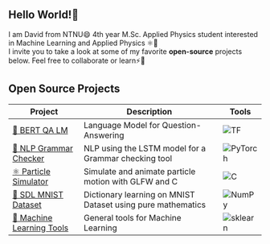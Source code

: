 ## Hello World!👋 
I am David from NTNU😄 4th year M.Sc. Applied Physics student interested in Machine Learning and Applied Physics ⚛️🤖 <br>
I invite you to take a look at some of my favorite **open-source** projects below. Feel free to collaborate or learn⚡🐍 <br>
## Open Source Projects
| Project | Description | Tools |
|---------|-------------|-------|
| [🧠 BERT QA LM](https://github.com/davidomanovic/bert-qa-model) | Language Model for Question-Answering | ![TF](https://img.shields.io/badge/TF-black?style=flat-square&logo=tensorflow) |
| [📖 NLP Grammar Checker](https://github.com/davidomanovic/nlp-lstm-grammar) | NLP using the LSTM model for a Grammar checking tool | ![PyTorch](https://img.shields.io/badge/PyTorch-black?style=flat-square&logo=pytorch)|
| [⚛️ Particle Simulator](https://github.com/davidomanovic/particle_simulator) | Simulate and animate particle motion with GLFW and C | ![C](https://img.shields.io/badge/c-%2300599C.svg?style=for-the-badge&logo=c&logoColor=white)| 
| [🔢 SDL MNIST Dataset](https://github.com/davidomanovic/Machine-Learning/tree/main/SDL%20MNIST%20Dataset) | Dictionary learning on MNIST Dataset using pure mathematics | ![NumPy](https://img.shields.io/badge/-Numpy-013243?&logo=NumPy)|
| [🤖 Machine Learning Tools](https://github.com/davidomanovic/Machine-Learning) | General tools for Machine Learning | ![sklearn](https://img.shields.io/badge/scikit--learn-F7931E?style=flat-square&logo=scikit-learn&logoColor=white)|




<!--
**davidomanovic/davidomanovic** is a ✨ _special_ ✨ repository because its `README.md` (this file) appears on your GitHub profile.

Here are some ideas to get you started:

- 🔭 I’m currently working on ...
- 🌱 I’m currently learning ...
- 👯 I’m looking to collaborate on ...
- 🤔 I’m looking for help with ...
- 💬 Ask me about ...
- 📫 How to reach me: ...
- 😄 Pronouns: ...
- ⚡ Fun fact: ...
-->
